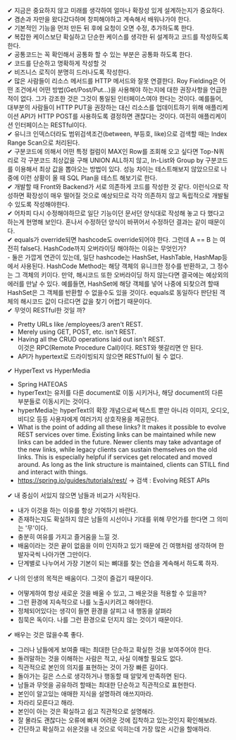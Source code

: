 ✔ 지금은 중요하지 않고 미래를 생각하여 얼마나 확장성 있게 설계하는지가 중요하다.   
✔ 겸손과 자만을 왔다갔다하며 창피해야하고 계속해서 배워나가야 한다.   
✔ 기본적인 기능을 먼저 만든 뒤 후에 요청이 오면 수정, 추가하도록 한다.   
✔ 복잡한 케이스보단 확실하고 단순한 케이스를 생각한 뒤 설계하고 코드를 작성하도록 한다.   
✔ 공통코드는 꼭 확인해서 공통화 할 수 있는 부분은 공통화 하도록 한다.   
✔ 코드를 단순하고 명확하게 작성할 것   
✔ 비즈니스 로직이 분명히 드러나도록 작성한다.   
✔ 많은 사람들이 리소스 메서드를 HTTP 메서드와 잘못 연결한다. 
Roy Fielding은 어떤 조건에서 어떤 방법(Get/Post/Put...)을 사용해야 하는지에 대한 권장사항을 언급한 적이 없다.
그가 강조한 것은 그것이 통일된 인터페이스여야 한다는 것이다.
예를들어, 대부분의 사람들이 HTTP PUT을 권장하는 대신 리소스를 업데이트하기 위해 애플리케이션 API가 HTTP POST를
사용하도록 결정하면 괜찮다는 것이다. 여전히 애플리케이션 인터페이스는 RESTful이다.   
✔ 유니크 인덱스더라도 범위검색조건(between, 부등호, like)으로 검색할 때는 Index Range Scan으로 처리된다.   
✔ 구분코드에 의해서 어떤 특정 컬럼이 MAX인 Row를 조회해 오고 싶다면 Top-N쿼리로 각 구분코드 최상값을 구해 
UNION ALL하지 않고, In-List와 Group by 구분코드를 이용해서 최상 값을 뽑아오는 방법이 있다.
성능 차이는 테스트해보지 않았으므로 나중에 이런 상황이 올 때 SQL Plan을 테스트 해보기로 한다.   
✔ 개발할 때 Front와 Backend가 서로 의존하게 코드를 작성한 것 같다. 이런식으로 작성하면 확장성이 매우 떨어질 것으로
예상되므로 각각 의존하지 않고 독립적으로 개발될 수 있도록 작성해야한다.   
✔ 어차피 다시 수정해야하므로 일단 기능이던 문서던 양식대로 작성해 놓고 다 했다고 하는게 현명해 보인다.
혼나서 수정하던 양식이 바뀌어서 수정하던 결과는 같이 때문이다.   
✔ equals가 override되면 hashcode도 override되어야 한다. 그런데 A == B 는 여전히 false다. HashCode까지
오버라이딩 해야하는 이유는 무엇인가?   
    - 둘은 가깝게 연관이 있는데, 일단 hashcode는 HashSet, HashTable, HashMap등에서 사용된다.
      HashCode Method는 해당 객체의 유니크한 정수를 반환하고, 그 정수는 그 객체의 키이다.
      만약, 해시코드 또한 오버라이딩 하지 않는다면 결국에는 예상외의 에러를 만날 수 있다.
      예를들면, HashSet에 해당 객체를 넣어 나중에 되찾으려 할때 HashSet은 그 객체를 반환할 수 없을수도
      있을 것이다. equals로 동일하다 판단된 객체의 해시코드 값이 다르다면 값을 찾기 어렵기 때문이다.   
✔ 무엇이 RESTful한 것일 까?   
- Pretty URLs like /employees/3 aren't REST.
- Merely using GET, POST, etc. isn't REST.
- Having all the CRUD operations laid out isn't REST.   
이것은 RPC(Remote Procedure Call)이다. REST와 헷갈리면 안 된다.
- API가 hypertext로 드라이빙되지 않으면 RESTful이 될 수 없다.

✔ HyperText vs HyperMedia
- Spring HATEOAS
- hyperText는 유저를 다른 document로 이동 시키거나, 해당 document의 다른 부분들로 이동시키는 것이다.
- hyperMedia는 hyperText의 확장 개념으로써 텍스트 뿐만 아니라 이미지, 오디오, 비디오 등등 사용자에게 여러가지 상호작용을 제공한다.
- What is the point of adding all these links? It makes it possible to evolve REST services over time. Existing links can be maintained while new links can be added in the future. Newer clients may take advantage of the new links, while legacy clients can sustain themselves on the old links. This is especially helpful if services get relocated and moved around. As long as the link structure is maintained, clients can STILL find and interact with things.
- https://spring.io/guides/tutorials/rest/  -> 검색 : Evolving REST APIs

✔ 내 중심이 서있지 않으면 남들과 비교가 시작된다.
- 내가 이것을 하는 이유를 항상 기억하기 바란다.
- 존재하는지도 확실하지 않은 남들의 시선이나 기대를 위해 무언가를 한다면 그 의미는 '무'이다.
- 충분히 여유를 가지고 즐거움을 느낄 것.
- 배움이라는 것은 끝이 없음을 이미 인지하고 있기 때문에 긴 여행처럼 생각하며 한 발자국씩 나아가면 그만이다.
- 단계별로 나누어서 가장 기본이 되는 뼈대를 찾는 연습을 계속해서 하도록 하자.

✔ 나의 인생의 목적은 배움이다. 그것이 즐겁기 때문이다.
- 어떻게하여 항상 새로운 것을 배울 수 있고,  그 배운것을 적용할 수 있을까?
- 그런 환경에 지속적으로 나를 노출시키려고 해야한다.
- 정체되어있다는 생각이 들면 환경을 살피고 내 행동을 살펴라
- 침묵은 독이다. 나를 그런 환경으로 던지지 않는 것이기 때문이다.

✔ 배우는 것은 많을수록 좋다. 
- 그러나 남들에게 보여줄 때는 최대한 단순하고 확실한 것을 보여주어야 한다.
- 돌려말하는 것을 이해하는 사람은 적고, 사실 이해할 필요도 없다.
- 직관적으로 본인의 의지를 표현하는 것이 가장 빠른 길이다.
- 돌아가는 길은 스스로 생각하거나 행동할 때 알맞게 만족하면 된다.
- 남들과 무엇을 공유하려 할때는 최대한 단순하고 직관적으로 표현한다.
- 본인이 알고있는 애매한 지식을 설명하려 애쓰지마라.
- 차라리 모른다고 해라.
- 본인이 아는 것은 확실하고 쉽고 직관적으로 설명해라.
- 잘 몰라도 괜찮다는 오류에 빠져 어려운 것에 집착하고 있는것인지 확인해보라.
- 간단하고 확실하고 쉬운것을 내 것으로 익히는데 가장 많은 시간을 할애하라.